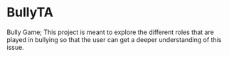 # BullyTA


Bully Game; This project is meant to explore the different roles that are played in bullying so that the user can get a deeper understanding of this issue.
